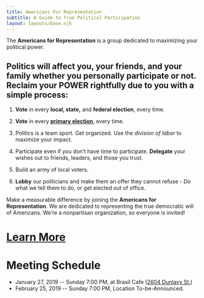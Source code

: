 ```yaml
---
title: Americans For Representation
subtitle: A Guide to True Political Participation
layout: layouts/base.njk
---
```




The **Americans for Representation** is a group dedicated to maximizing your political power.

## Politics will affect you, your friends, and your family whether you personally participate or not. Reclaim your POWER rightfully due to you with a simple process:

1. **Vote** in every **local, state,** and **federal election**, every time.

2. **Vote** in every [**primary election**](https://en.wikipedia.org/wiki/Primary_elections_in_the_United_States), every time.

4. Politics is a team sport. Get organized. Use the *division of labor* to maximize your impact.

5. Participate even if you don’t have time to participate. **Delegate** your wishes out to friends, leaders, and those you trust.

6. Build an army of local voters.

7. **Lobby** our politicians and make them an offer they cannot refuse - Do what we tell them to do, or get elected out of office.




Make a measurable difference by joining the **Americans for Representation**. We are dedicated to representing the true democratic will of Americans. We’re a nonpartisan organization, so everyone is invited! 


# [Learn More](/learn)


# Meeting Schedule

- January 27, 2019 -- Sunday 7:00 PM, at Brasil Cafe ([2604 Dunlavy St.](https://goo.gl/maps/ERMd6mPzeiF2))
- February 25, 2019 -- Sunday 7:00 PM, Location To-be-Announced.
